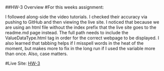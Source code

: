 ##HW-3 Overview
#For this weeks assignment:

 I followed along-side the video tutorials. I checked their accuracy via pushing
to GitHub and then viewing the live site. I noticed that because we are using an
html file without the index prefix that the live site goes to the readme.md page
instead. The full path needs to include the ValueDataType.html tag in order
 for the correct webpage to be displayed. I also learned that tabbing helps if I
 misspell words in the heat of the moment, but makes more to fix in the long run
 if I used the variable more than once. Also, case matters.   


#Live Site:
[HW-3](https://ewilsey.github.io/MART441/HW-3/ValueDataType.html)
